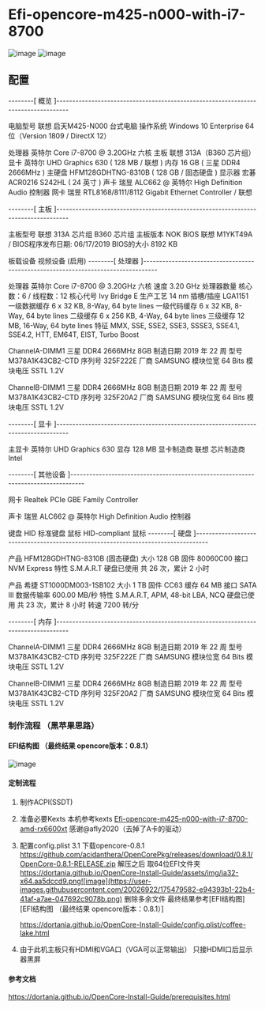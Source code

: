 # Efi-opencore-m425-n000-with-i7-8700
![image](https://user-images.githubusercontent.com/20026922/174951046-16a51076-3482-4919-8563-290fdb4f7d5c.png)
![image](https://user-images.githubusercontent.com/20026922/175474616-13b4bb39-6299-4892-9a4e-3694636b6dd1.png)

## 配置
--------[ 概览 ]----------------------------------------------------------------------------------

  电脑型号               联想 启天M425-N000 台式电脑
  操作系统               Windows 10 Enterprise 64位（Version 1809 / DirectX 12）

  处理器                 英特尔 Core i7-8700 @ 3.20GHz 六核
  主板                   联想 313A（B360 芯片组）
  显卡                   英特尔 UHD Graphics 630 ( 128 MB / 联想 )
  内存                   16 GB ( 三星 DDR4 2666MHz )
  主硬盘                  HFM128GDHTNG-8310B ( 128 GB / 固态硬盘 )
  显示器                 宏碁 ACR0216 S242HL ( 24 英寸  )
  声卡                   瑞昱 ALC662 @ 英特尔 High Definition Audio 控制器
  网卡                   瑞昱 RTL8168/8111/8112 Gigabit Ethernet Controller / 联想
  
--------[ 主板 ]----------------------------------------------------------------------------------

  主板型号               联想 313A
  芯片组                 B360 芯片组
  主板版本               NOK
  BIOS                   联想 M1YKT49A  /  BIOS程序发布日期: 06/17/2019
  BIOS的大小             8192 KB

  板载设备               视频设备 (启用)
  --------[ 处理器 ]----------------------------------------------------------------------------------

  处理器                 英特尔 Core i7-8700 @ 3.20GHz 六核
  速度                   3.20 GHz
  处理器数量             核心数：6 / 线程数：12
  核心代号               Ivy Bridge E
  生产工艺               14 nm
  插槽/插座              LGA1151
  一级数据缓存           6 x 32 KB, 8-Way, 64 byte lines
  一级代码缓存           6 x 32 KB, 8-Way, 64 byte lines
  二级缓存               6 x 256 KB, 4-Way, 64 byte lines
  三级缓存               12 MB, 16-Way, 64 byte lines
  特征                   MMX, SSE, SSE2, SSE3, SSSE3, SSE4.1, SSE4.2, HTT, EM64T, EIST, Turbo Boost
  
  ChannelA-DIMM1         三星 DDR4 2666MHz 8GB
  制造日期               2019 年 22 周
  型号                   M378A1K43CB2-CTD
  序列号                 325F222E
  厂商                   SAMSUNG
  模块位宽               64 Bits
  模块电压               SSTL 1.2V

  ChannelB-DIMM1         三星 DDR4 2666MHz 8GB
  制造日期               2019 年 22 周
  型号                   M378A1K43CB2-CTD
  序列号                 325F20A2
  厂商                   SAMSUNG
  模块位宽               64 Bits
  模块电压               SSTL 1.2V

--------[ 显卡 ]----------------------------------------------------------------------------------

  主显卡                 英特尔 UHD Graphics 630
  显存                   128 MB
  显卡制造商             联想
  芯片制造商             Intel
  
--------[ 其他设备 ]----------------------------------------------------------------------------------

  网卡                   Realtek PCIe GBE Family Controller

  声卡                   瑞昱 ALC662 @ 英特尔 High Definition Audio 控制器

  键盘                   HID 标准键盘
  鼠标                   HID-compliant 鼠标
--------[ 硬盘 ]----------------------------------------------------------------------------------

  产品                   HFM128GDHTNG-8310B (固态硬盘)
  大小                   128 GB
  固件                   80060C00
  接口                   NVM Express
  特性                   S.M.A.R.T
  硬盘已使用             共 26 次，累计 2 小时

  产品                   希捷 ST1000DM003-1SB102
  大小                   1 TB
  固件                   CC63
  缓存                   64 MB
  接口                   SATA III
  数据传输率             600.00 MB/秒
  特性                   S.M.A.R.T,  APM,  48-bit LBA,  NCQ
  硬盘已使用             共 23 次，累计 8 小时
  转速                   7200 转/分

--------[ 内存 ]----------------------------------------------------------------------------------

  ChannelA-DIMM1         三星 DDR4 2666MHz 8GB
  制造日期               2019 年 22 周
  型号                   M378A1K43CB2-CTD
  序列号                 325F222E
  厂商                   SAMSUNG
  模块位宽               64 Bits
  模块电压               SSTL 1.2V

  ChannelB-DIMM1         三星 DDR4 2666MHz 8GB
  制造日期               2019 年 22 周
  型号                   M378A1K43CB2-CTD
  序列号                 325F20A2
  厂商                   SAMSUNG
  模块位宽               64 Bits
  模块电压               SSTL 1.2V
  
### 制作流程 （黑苹果思路）
#### EFI结构图 （最终结果 opencore版本：0.8.1）
![image](https://user-images.githubusercontent.com/20026922/175478939-29957649-dfda-47ea-8eba-d8e3240221d7.png)

#### 定制流程 

1. 制作ACPI(SSDT)
2. 准备必要Kexts
   本机参考kexts [Efi-opencore-m425-n000-with-i7-8700-amd-rx6600xt](https://github.com/afly2020/Efi-opencore-m425-n000-with-i7-8700-amd-rx6600xt) 感谢@afly2020（去掉了A卡的驱动）
   
3. 配置config.plist 
   3.1 下载opencore-0.8.1 https://github.com/acidanthera/OpenCorePkg/releases/download/0.8.1/OpenCore-0.8.1-RELEASE.zip
   解压之后 取64位EFI文件夹
   https://dortania.github.io/OpenCore-Install-Guide/assets/img/ia32-x64.aa5dccd9.png![image](https://user-images.githubusercontent.com/20026922/175479582-e94393b1-22b4-41af-a7ae-047692c9078b.png)
   删除多余文件 最终结果参考[EFI结构图][EFI结构图 （最终结果 opencore版本：0.8.1）]

    https://dortania.github.io/OpenCore-Install-Guide/config.plist/coffee-lake.html
4. 由于此机主板只有HDMI和VGA口（VGA可以正常输出） 只接HDMI口后显示器黑屏
   
   
#### 参考文档
https://dortania.github.io/OpenCore-Install-Guide/prerequisites.html
